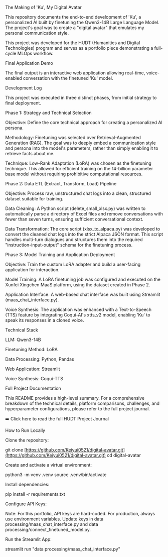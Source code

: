 The Making of 'Ku', My Digital Avatar

This repository documents the end-to-end development of 'Ku', a personalized AI built by finetuning the Qwen3-14B Large Language Model. The project's goal was to create a "digital avatar" that emulates my personal communication style.

This project was developed for the HUDT (Humanities and Digital Technologies) program and serves as a portfolio piece demonstrating a full-cycle MLOps workflow.

Final Application Demo

The final output is an interactive web application allowing real-time, voice-enabled conversation with the finetuned 'Ku' model.

Development Log

This project was executed in three distinct phases, from initial strategy to final deployment.

Phase 1: Strategy and Technical Selection

Objective: Define the core technical approach for creating a personalized AI persona.

Methodology: Finetuning was selected over Retrieval-Augmented Generation (RAG). The goal was to deeply embed a communication style and persona into the model's parameters, rather than simply enabling it to retrieve facts about me.

Technique: Low-Rank Adaptation (LoRA) was chosen as the finetuning technique. This allowed for efficient training on the 14-billion parameter base model without requiring prohibitive computational resources.

Phase 2: Data ETL (Extract, Transform, Load) Pipeline

Objective: Process raw, unstructured chat logs into a clean, structured dataset suitable for training.

Data Cleaning: A Python script (delete_small_xlsx.py) was written to automatically parse a directory of Excel files and remove conversations with fewer than seven turns, ensuring sufficient conversational context.

Data Transformation: The core script (xlsx_to_alpaca.py) was developed to convert the cleaned chat logs into the strict Alpaca JSON format. This script handles multi-turn dialogues and structures them into the required "instruction-input-output" schema for the finetuning process.

Phase 3: Model Training and Application Deployment

Objective: Train the custom LoRA adapter and build a user-facing application for interaction.

Model Training: A LoRA finetuning job was configured and executed on the Xunfei Xingchen MaaS platform, using the dataset created in Phase 2.

Application Interface: A web-based chat interface was built using Streamlit (maas_chat_interface.py).

Voice Synthesis: The application was enhanced with a Text-to-Speech (TTS) feature by integrating Coqui-AI's xtts_v2 model, enabling 'Ku' to speak its responses in a cloned voice.

Technical Stack

LLM: Qwen3-14B

Finetuning Method: LoRA

Data Processing: Python, Pandas

Web Application: Streamlit

Voice Synthesis: Coqui-TTS

Full Project Documentation

This README provides a high-level summary. For a comprehensive breakdown of the technical details, platform comparisons, challenges, and hyperparameter configurations, please refer to the full project journal.

➡️ Click here to read the full HUDT Project Journal

How to Run Locally

Clone the repository:

git clone [https://github.com/Keiyui0521/digital-avatar.git](https://github.com/Keiyui0521/digital-avatar.git)
cd digital-avatar


Create and activate a virtual environment:

python3 -m venv .venv
source .venv/bin/activate


Install dependencies:

pip install -r requirements.txt


Configure API Keys:

Note: For this portfolio, API keys are hard-coded. For production, always use environment variables. Update keys in data processing/maas_chat_interface.py and data processing/connect_finetuned_model.py.

Run the Streamlit App:

streamlit run "data processing/maas_chat_interface.py"
